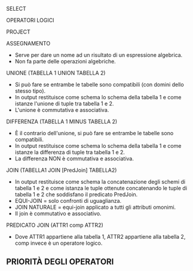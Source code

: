 SELECT

OPERATORI LOGICI

PROJECT

ASSEGNAMENTO
- Serve per dare un nome ad un risultato di un espressione algebrica.
- Non fa parte delle operazioni algebriche.

UNIONE (TABELLA 1 UNION TABELLA 2)
- Si può fare se entrambe le tabelle sono compatibili (con domini dello stesso tipo).
- In output restituisce come schema lo schema della tabella 1 e come istanze l'unione di tuple tra tabella 1 e 2.
- L'unione è commutativa e associativa.

DIFFERENZA (TABELLA 1 MINUS TABELLA 2)
- È il contrario dell'unione, si può fare se entrambe le tabelle sono compatibili.
- In output restituisce come schema lo schema della tabella 1 e come istanze la differenza di tuple tra tabella 1 e 2.
- La differenza NON è commutativa e associativa.

JOIN (TABELLA1 JOIN [PredJoin] TABELLA2)
- In output restituisce come schema la concatenazione degli schemi di tabella 1 e 2 e come istanza le tuple ottenute concatenando le tuple di tabella 1 e 2 che soddisfano il predicato PredJoin.
- EQUI-JOIN = solo confronti di uguaglianza.
- JOIN NATURALE = equi-join applicato a tutti gli attributi omonimi.
- Il join è commutativo e associativo.

PREDICATO JOIN (ATTR1 comp ATTR2)
- Dove ATTR1 appartiene alla tabella 1, ATTR2 appartiene alla tabella 2, comp invece è un operatore logico.

PRIORITÀ DEGLI OPERATORI
- 
